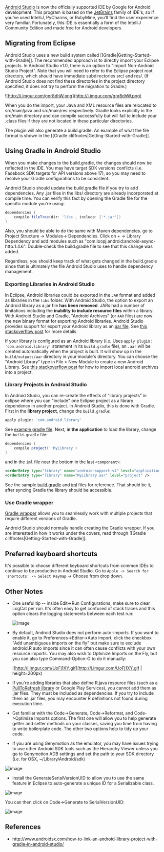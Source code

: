 [Android Studio](http://developer.android.com/sdk/installing/studio.html) is now the officially supported IDE by Google for Android development.  This program is based on the [JetBrains](http://jetbrains.com) family of IDE's, so if you've used IntelliJ, PyCharms, or RubyMine, you'll find the user experience very familiar.  Fortunately, this IDE is essentially a form of the IntelliJ Community Edition and made free for Android developers.

## Migrating from Eclipse

Android Studio uses a new build system called [[Gradle|Getting-Started-with-Gradle]].  The recommended approach is to directly import your Eclipse projects.  In Android Studio v1.0, there is an option to "Import Non-Android Studio Project".  Note that you will need to refer to the Eclipse project root directory, which should have immediate subdirectories src/ and res/.  (If Android Studio does not find these directories in the project directory specified, it does not try to perform the migration to Gradle.)

![http://i.imgur.com/gnr8dhW.png](http://i.imgur.com/gnr8dhW.png)

When you do the import, your Java and XML resource files are relocated to src/main/java and src/main/res respectively.  Gradle looks explicitly in the src/main directory and can compile successfully but will fail to include your .class files if they are not located in these particular directories.

The plugin will also generate a build.gradle.  An example of what the file format is shown in the [[Gradle cliffnotes|Getting-Started-with-Gradle]].

## Using Gradle in Android Studio

When you make changes to the build.gradle, the changes should now be reflected in the IDE.  You may have target SDK versions conflicts (i.e. Facebook SDK targets for API versions above 17), so you may need to resolve your Gradle configurations to be consistent.

Android Studio should update the build.gradle file if you try to add dependencies. Any .jar files in the libs/ directory are already incorporated at compile time.  You can verify this fact by opening the Gradle file for the specific module you're using:

```gradle
dependencies {
    compile fileTree(dir: 'libs', include: ['*.jar'])
}
```
Also, you should be able to do the same with Maven dependencies.  go to Project Structure -> Modules-> Dependencies. Click on + -> Library Dependency and add modules such as "com.loopj.android:android-async-http:1.4.6".   Double-check the build.gradle file to see that this change was added.

Regardless, you should keep track of what gets changed in the build.gradle since that is ultimately the file Android Studio uses to handle dependency management.

### Exporting Libraries in Android Studio

In Eclipse, Android libraries could be exported in the `JAR` format and added as libraries in the `libs` folder. With Android Studio, the option to export an Android library as a jar file **has been removed**. JARs had a number of limitations including the **inability to include resource files** within a library. With Android Studio and Gradle, "Android Archives" (or `AAR` files) are now the new binary format for exporting Android libraries. Android Studio provides support for export your Android library as an [aar file](http://tools.android.com/tech-docs/new-build-system/aar-format). See [this stackoverflow post](http://stackoverflow.com/a/17132055/313399) for more details.

If your library is configured as an Android library (i.e. Uses `apply plugin: 'com.android.library'` statement in its `build.gradle` file), an `.aar` will be created automatically when the project is built. It will show up in the `build/outputs/aar` directory in your module's directory. You can choose the "Android Library" type in File > New Module to create a new Android Library. See [this stackoverflow post](http://stackoverflow.com/a/23326397/313399) for how to import local android archives into a project.

### Library Projects in Android Studio

In Android Studio, you can re-create the effects of "library projects" in eclipse where you can "include" one Eclipse project as a library dependency in another project. In Android Studio, this is done with Gradle. First in the **library project**, change the `build.gradle`:

```gradle
apply plugin: 'com.android.library'
```

See [example gradle file](https://github.com/androidsx/hello-android-studio/blob/master/MyLibrary/build.gradle). Next, **in the application** to load the library, change the `build.gradle` file:

```gradle
dependencies {
    compile project(':MyLibrary')
}
```

and in the `iml` file near the bottom in the last `<component>`:

```xml
<orderEntry type="library" name="android-support-v4" level="application" />
<orderEntry type="library" name="MyLibrary.aar" level="project" />
```

See the sample [build.gradle](https://github.com/androidsx/hello-android-studio/blob/master/HelloWorld/build.gradle) and [iml](https://github.com/androidsx/hello-android-studio/blob/master/HelloWorld/HelloWorld.iml#L70-L71) files for reference. That should be it, after syncing Gradle the library should be accessible.

### Use Gradle wrapper

[Gradle wrapper](http://developer.android.com/sdk/installing/studio-build.html#gradleWrapper) allows you to seamlessly work with multiple projects that require different versions of Gradle. 

Android Studio should normally handle creating the Gradle wrapper.  If you are interested in how it works under the covers, read through [[Gradle cliffnotes|Getting-Started-with-Gradle]].

## Preferred keyboard shortcuts

It's possible to choose different keyboard shortcuts from common IDEs to continue to be productive in Android Studio. Go to `Apple -> Search for 'shortcuts' -> Select Keymap` -> Choose from drop down.

## Other Notes

* One useful tip -- inside Edit->Run Configurations, make sure to clear LogCat per
run.  It's often easy to get confused of stack traces and this option clears the logging statements between
each test run:

  ![image](https://f.cloud.github.com/assets/326857/1445221/6f620f78-421b-11e3-9708-df6185495289.png)

* By default, Android Studio does not perform auto-imports.  If you want to enable it, go to Preferences->Editor->Auto Import, click the checkbox "Add unambiguous imports on the fly" but make sure to exclude android.R auto imports since it can often cause conflicts with your own resource imports.  You may also wish to Optimize Imports on the Fly, but you can also type Command-Option-O to do it manually:

  ![http://i.imgur.com/UoFj1XY.gif](http://i.imgur.com/UoFj1XY.gif | height=200px)

* If you're adding libraries that also define R.java resource files (such as a [PullToRefresh library](http://guides.codepath.com/android/Implementing-Pull-to-Refresh) or Google Play Services), you cannot add them as .jar files.  They must be included as dependencies.  If you try to include them as .jar files, you may encounter R definitions not found during execution time.

* Get familiar with the Code->Generate, Code->Reformat, and Code->Optimize Imports options.  The first one will allow you to help generate getter and setter methods on your classes, saving you time from having to write boilerplate code.  The other two options help to tidy up your code.

* If you are using Genymotion as the emulator, you may have issues trying to use other Android SDK tools such as the Hierarchy Viewer unless you go to Genymotion ADB settings and set the path to your SDK directory (i.e. for OSX, ~/Library/Android/sdk)

![image](http://i.imgur.com/iGqP85B.png)

* Install the GenerateSerialVersionUID to allow you to use the same feature in Eclipse to auto-generate a unique ID for a Serializable class.  

![image](https://cloud.githubusercontent.com/assets/326857/2773890/6abf6e7c-caa9-11e3-9077-b8c25fa0df25.png)

You can then click on Code->Generate to SerialVersionUID:

![image](https://cloud.githubusercontent.com/assets/326857/2773934/76540c56-caaa-11e3-928a-d9698c9c79d4.png)

## References

* <http://www.androidsx.com/how-to-link-an-android-library-project-with-gradle-in-android-studio/>